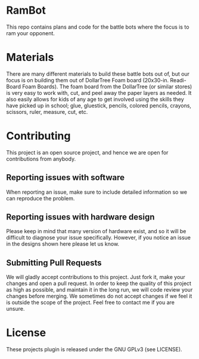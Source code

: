 RamBot
======

This repo contains plans and code for the battle bots where the focus is to ram your opponent.


# Materials

There are many different materials to build these battle bots out of, but our focus is on building them out of DollarTree Foam board (20x30-in. Readi-Board Foam Boards).  The foam board from the DollarTree (or similar stores) is very easy to work with, cut, and peel away the paper layers as needed.  It also easily allows for kids of any age to get involved using the skills they have picked up in school; glue, gluestick, pencils, colored pencils, crayons, scissors, ruler, measure, cut, etc.


# Contributing

This project is an open source project, and hence we are open for contributions from anybody.


## Reporting issues with software

When reporting an issue, make sure to include detailed information so we can reproduce the problem.


## Reporting issues with hardware design

Please keep in mind that many version of hardware exist, and so it will be difficult to diagnose your issue specifically.  However, if you notice an issue in the designs shown here please let us know.

## Submitting Pull Requests

We will gladly accept contributions to this project. Just fork it, make your changes and open a pull request. In order to keep the quality of this project as high as possible, and maintain it in the long run, we will code review your changes before merging. We sometimes do not accept changes if we feel it is outside the scope of the project. Feel free to contact me if you are unsure.


# License

These projects plugin is released under the GNU GPLv3 (see LICENSE).
